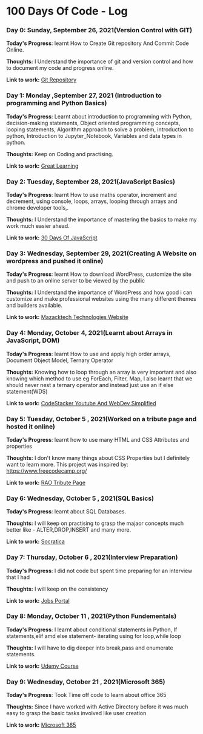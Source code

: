 # 100 Days Of Code - Log

### Day 0: Sunday, September 26, 2021(Version Control with GIT)

**Today's Progress**: learnt How to Create Git repository And Commit Code Online.

**Thoughts:** I Understand the importance of git and version control and how to document my code and progress online.

**Link to work:** [Git Repository](http://www.example.com)

### Day 1: Monday ,September 27, 2021 (Introduction to programming and Python Basics)

**Today's Progress**: Learnt about introduction to programming with Python, decision-making statements,
Object oriented programming concepts, looping statements, Algorithm approach to solve a problem, introduction to python,
Introduction to Jupyter_Notebook, Variables and data types in python.

**Thoughts:** Keep on Coding and practising.

**Link to work:** [Great Learning](https://olympus.greatlearning.in/dashboard)

### Day 2: Tuesday, September 28, 2021(JavaScript Basics)

**Today's Progress**: learnt How to use maths operator, increment and decrement, using console, loops, arrays, looping through arrays and chrome developer tools,.

**Thoughts:** I Understand the importance of mastering the basics to make my work much easier ahead.

**Link to work:** [30 Days Of JavaScript](https://github.com/matengodev/30-Days-Of-JavaScript)

### Day 3: Wednesday, September 29, 2021(Creating A Website on wordpress and pushed it online)

**Today's Progress**: learnt How to download WordPress, customize the site and push to an online server to be viewed by the public

**Thoughts:** I Understand the importance of WordPress and how good i can customize and make professional websites using the many different themes and builders available.

**Link to work:** [Mazacktech Technologies Website](https://google.com)

### Day 4: Monday, October 4, 2021(Learnt about Arrays in JavaScript, DOM)

**Today's Progress**: learnt How to use and apply high order arrays, Document Object Model, Ternary Operator

**Thoughts:** Knowing how to loop through an array is very important and also knowing which method to use eg ForEach, Filter, Map, I also learnt that we should never nest a ternary operator and instead just use an if else statement(WDS)

**Link to work:** [CodeStacker Youtube And WebDev Simplified](https://youtube.com)

### Day 5: Tuesday, October 5 , 2021(Worked on a tribute page and hosted it online)

**Today's Progress**: learnt how to use many HTML and CSS Attributes and properties

**Thoughts:**  I don't know many things about CSS Properties but I definitely want to learn more. This project was inspired by: https://www.freecodecamp.org/

**Link to work:** [RAO Tribute Page](https://rao-tribute-iammatengo.netlify.app/)

### Day 6: Wednesday, October 5 , 2021(SQL Basics)

**Today's Progress**: learnt about SQL Databases.

**Thoughts:**  I will keep on practising to grasp the majaor concepts much better like - ALTER,DROP,INSERT and many more.

**Link to work:** [Socratica](https://github.com/socratica/sql)

### Day 7: Thursday, October 6 , 2021(Interview Preparation)

**Today's Progress**: I did not code but spent time preparing for an interview that I had

**Thoughts:**  I will keep on the consistency 

**Link to work:** [Jobs Portal](https://app.slack.com/client/T01GY3Q18P7/C01H7D61204)

### Day 8: Monday, October 11 , 2021(Python Fundementals)

**Today's Progress**: I learnt about conditional statements in Python, If statements,elif amd else statement- iterating using for loop,while loop

**Thoughts:**  I will have to dig deeper into break,pass and enumerate statements.

**Link to work:** [Udemy Course](https://www.udemy.com/course/python-programming-beginner-to-advanced/learn/lecture/17923706?start=600#notes)

### Day 9: Wednesday, October 21 , 2021(Microsoft 365)

**Today's Progress**: Took Time off code to learn about office 365

**Thoughts:**  Since I have worked with Active Directory before it was much easy to grasp the basic tasks involved like user creation

**Link to work:** [Microsoft 365](https://www.google.com)